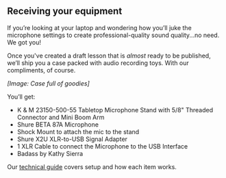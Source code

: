 ## Receiving your equipment
If you’re looking at your laptop and wondering how you’ll juke the microphone settings to create professional-quality sound quality...no need. We got you!

Once you've created a draft lesson that is *almost* ready to be published, we’ll ship you a case packed with audio recording toys. With our compliments, of course.

*[Image: Case full of goodies]*

You’ll get:

- K & M 23150-500-55 Tabletop Microphone Stand with 5/8" Threaded Connector and Mini Boom Arm
- Shure BETA 87A Microphone
- Shock Mount to attach the mic to the stand
- Shure X2U XLR-to-USB Signal Adapter
- 1 XLR Cable to connect the Microphone to the USB Interface
- Badass by Kathy Sierra

Our [technical guide](#set-up-your-audio) covers setup and how each item works.

